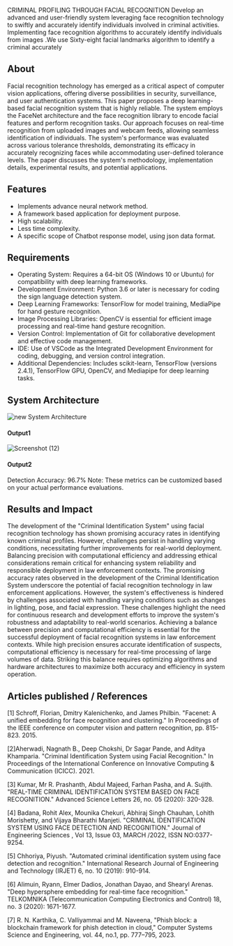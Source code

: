 CRIMINAL PROFILING THROUGH FACIAL RECOGNITION
Develop an advanced and user-friendly system leveraging face recognition technology to swiftly and accurately identify individuals involved in criminal activities. Implementing face recognition algorithms to accurately identify individuals from images .We use Sixty-eight facial landmarks algorithm to identify a criminal accurately
## About
Facial recognition technology has emerged as a critical aspect of computer vision applications, offering diverse possibilities in security, surveillance, and user authentication systems. This paper proposes a deep learning-based facial recognition system that is highly reliable. The system employs the FaceNet architecture and the face recognition library to encode facial features and perform recognition tasks. Our approach focuses on real-time recognition from uploaded images and webcam feeds, allowing seamless identification of individuals. The system's performance was evaluated across various tolerance thresholds, demonstrating its efficacy in accurately recognizing faces while accommodating user-defined tolerance levels. The paper discusses the system's methodology, implementation details, experimental results, and potential applications.
## Features
<!--List the features of the project as shown below-->
- Implements advance neural network method.
- A framework based application for deployment purpose.
- High scalability.
- Less time complexity.
- A specific scope of Chatbot response model, using json data format.

## Requirements

* Operating System: Requires a 64-bit OS (Windows 10 or Ubuntu) for compatibility with deep learning frameworks.
* Development Environment: Python 3.6 or later is necessary for coding the sign language detection system.
* Deep Learning Frameworks: TensorFlow for model training, MediaPipe for hand gesture recognition.
* Image Processing Libraries: OpenCV is essential for efficient image processing and real-time hand gesture recognition.
* Version Control: Implementation of Git for collaborative development and effective code management.
* IDE: Use of VSCode as the Integrated Development Environment for coding, debugging, and version control integration.
* Additional Dependencies: Includes scikit-learn, TensorFlow (versions 2.4.1), TensorFlow GPU, OpenCV, and Mediapipe for deep learning tasks.

## System Architecture
<!--Embed the system architecture diagram as shown below-->

![new System Architecture](https://github.com/ParthibanS2003/Criminal-Profiling-Throuh-Facial-Recognition/assets/123487519/603d50ee-13f9-46d3-a7e8-f4901ecc3712)



#### Output1 
![Screenshot (12)](https://github.com/ParthibanS2003/Criminal-Profiling-Throuh-Facial-Recognition/assets/123487519/68a77eab-a13b-4dc7-83f6-a73130affba9)


#### Output2 


Detection Accuracy: 96.7%
Note: These metrics can be customized based on your actual performance evaluations.


## Results and Impact
The development of the "Criminal Identification System" using facial recognition technology has shown promising accuracy rates in identifying known criminal profiles. However, challenges persist in handling varying conditions, necessitating further improvements for real-world deployment. Balancing precision with computational efficiency and addressing ethical considerations remain critical for enhancing system reliability and responsible deployment in law enforcement contexts.
The promising accuracy rates observed in the development of the Criminal Identification System underscore the potential of facial recognition technology in law enforcement applications. However, the system's effectiveness is hindered by challenges associated with handling varying conditions such as changes in lighting, pose, and facial expression. These challenges highlight the need for continuous research and development efforts to improve the system's robustness and adaptability to real-world scenarios.
Achieving a balance between precision and computational efficiency is essential for the successful deployment of facial recognition systems in law enforcement contexts. While high precision ensures accurate identification of suspects, computational efficiency is necessary for real-time processing of large volumes of data. Striking this balance requires optimizing algorithms and hardware architectures to maximize both accuracy and efficiency in system operation.

## Articles published / References
[1] Schroff, Florian, Dmitry Kalenichenko, and James Philbin. "Facenet: A unified embedding for face recognition and clustering." In Proceedings of the IEEE conference on computer vision and pattern recognition, pp. 815-823. 2015. 

[2]Aherwadi, Nagnath B., Deep Chokshi, Dr Sagar Pande, and Aditya Khamparia. "Criminal Identification System using Facial Recognition." In Proceedings of the International Conference on Innovative Computing & Communication (ICICC). 2021. 

[3] Kumar, Mr R. Prashanth, Abdul Majeed, Farhan Pasha, and A. Sujith. "REAL-TIME CRIMINAL IDENTIFICATION SYSTEM BASED ON FACE RECOGNITION." Advanced Science Letters 26, no. 05 (2020): 320-328. 

[4] Badana, Rohit Alex, Mounika Chekuri, Abhiraj Singh Chauhan, Lohith Morishetty, and Vijaya Bharathi Manjeti. "CRIMINAL IDENTIFICATION SYSTEM USING FACE DETECTION AND RECOGNITION." Journal of Engineering Sciences , Vol 13, Issue 03, MARCH /2022, ISSN NO:0377-9254. 

[5] Chhoriya, Piyush. "Automated criminal identification system using face detection and recognition." International Research Journal of Engineering and Technology (IRJET) 6, no. 10 (2019): 910-914. 

[6] Alimuin, Ryann, Elmer Dadios, Jonathan Dayao, and Shearyl Arenas. "Deep hypersphere embedding for real-time face recognition." TELKOMNIKA (Telecommunication Computing Electronics and Control) 18, no. 3 (2020): 1671-1677. 

[7] R. N. Karthika, C. Valliyammai and M. Naveena, "Phish block: a blockchain framework for phish detection in cloud," Computer Systems Science and Engineering, vol. 44, no.1, pp. 777–795, 2023. 
